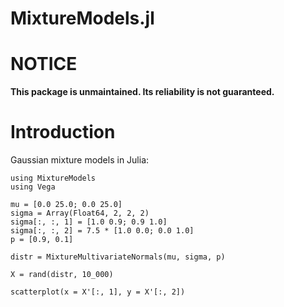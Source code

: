 MixtureModels.jl
================

# NOTICE

**This package is unmaintained. Its reliability is not guaranteed.**

# Introduction

Gaussian mixture models in Julia:

	using MixtureModels
	using Vega

	mu = [0.0 25.0; 0.0 25.0]
	sigma = Array(Float64, 2, 2, 2)
	sigma[:, :, 1] = [1.0 0.9; 0.9 1.0]
	sigma[:, :, 2] = 7.5 * [1.0 0.0; 0.0 1.0]
	p = [0.9, 0.1]

	distr = MixtureMultivariateNormals(mu, sigma, p)

	X = rand(distr, 10_000)

	scatterplot(x = X'[:, 1], y = X'[:, 2])
